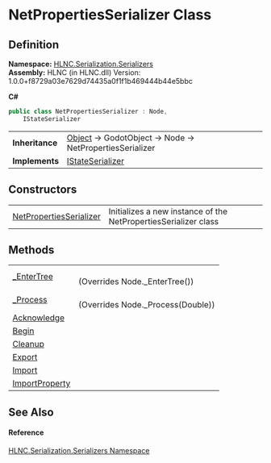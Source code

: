 # NetPropertiesSerializer Class




## Definition
**Namespace:** <a href="N_HLNC_Serialization_Serializers">HLNC.Serialization.Serializers</a>  
**Assembly:** HLNC (in HLNC.dll) Version: 1.0.0+f8729a03e7629d74435a0f1f1b469444b44e5bbc

**C#**
``` C#
public class NetPropertiesSerializer : Node, 
	IStateSerializer
```

<table><tr><td><strong>Inheritance</strong></td><td><a href="https://learn.microsoft.com/dotnet/api/system.object" target="_blank" rel="noopener noreferrer">Object</a>  →  GodotObject  →  Node  →  NetPropertiesSerializer</td></tr>
<tr><td><strong>Implements</strong></td><td><a href="T_HLNC_Serialization_Serializers_IStateSerializer">IStateSerializer</a></td></tr>
</table>



## Constructors
<table>
<tr>
<td><a href="M_HLNC_Serialization_Serializers_NetPropertiesSerializer__ctor">NetPropertiesSerializer</a></td>
<td>Initializes a new instance of the NetPropertiesSerializer class</td></tr>
</table>

## Methods
<table>
<tr>
<td><a href="M_HLNC_Serialization_Serializers_NetPropertiesSerializer__EnterTree">_EnterTree</a></td>
<td><br />(Overrides Node._EnterTree())</td></tr>
<tr>
<td><a href="M_HLNC_Serialization_Serializers_NetPropertiesSerializer__Process">_Process</a></td>
<td><br />(Overrides Node._Process(Double))</td></tr>
<tr>
<td><a href="M_HLNC_Serialization_Serializers_NetPropertiesSerializer_Acknowledge">Acknowledge</a></td>
<td> </td></tr>
<tr>
<td><a href="M_HLNC_Serialization_Serializers_NetPropertiesSerializer_Begin">Begin</a></td>
<td> </td></tr>
<tr>
<td><a href="M_HLNC_Serialization_Serializers_NetPropertiesSerializer_Cleanup">Cleanup</a></td>
<td> </td></tr>
<tr>
<td><a href="M_HLNC_Serialization_Serializers_NetPropertiesSerializer_Export">Export</a></td>
<td> </td></tr>
<tr>
<td><a href="M_HLNC_Serialization_Serializers_NetPropertiesSerializer_Import">Import</a></td>
<td> </td></tr>
<tr>
<td><a href="M_HLNC_Serialization_Serializers_NetPropertiesSerializer_ImportProperty">ImportProperty</a></td>
<td> </td></tr>
</table>

## See Also


#### Reference
<a href="N_HLNC_Serialization_Serializers">HLNC.Serialization.Serializers Namespace</a>  

